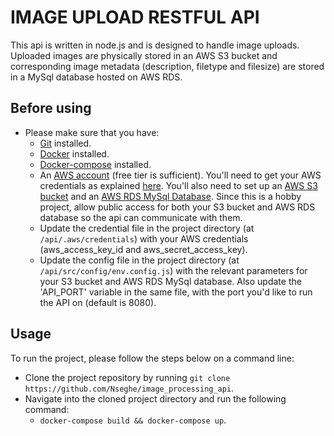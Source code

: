# IMAGE UPLOAD RESTFUL API

This api is written in node.js and is designed to handle image uploads. Uploaded images are physically stored in an AWS S3 bucket and corresponding image metadata (description, filetype and filesize) are stored in a MySql database hosted on AWS RDS.

## Before using

- Please make sure that you have:
  - [Git](https://git-scm.com/downloads) installed.
  - [Docker](https://docs.docker.com/get-docker/) installed.
  - [Docker-compose](https://docs.docker.com/compose/install/) installed.
  - An [AWS account](https://aws.amazon.com/free/?all-free-tier.sort-by=item.additionalFields.SortRank&all-free-tier.sort-order=asc) (free tier is sufficient). You'll need to get your AWS credentials as explained [here](https://docs.aws.amazon.com/sdk-for-javascript/v2/developer-guide/getting-your-credentials.html). You'll also need to set up an [AWS S3 bucket](https://aws.amazon.com/s3/) and an [AWS RDS MySql Database](https://aws.amazon.com/rds/mysql/). Since this is a hobby project, allow public access for both your S3 bucket and AWS RDS database so the api can communicate with them.
  - Update the credential file in the project directory (at ```/api/.aws/credentials```) with your AWS credentials (aws_access_key_id and aws_secret_access_key).
  - Update the config file in the project directory (at ```/api/src/config/env.config.js```) with the relevant parameters for your S3 bucket and AWS RDS MySql database. Also update the 'API_PORT' variable in the same file, with the port you'd like to run the API on (default is 8080).

## Usage

To run the project, please follow the steps below on a command line:
 - Clone the project repository by running ```git clone https://github.com/Nseghe/image_processing_api```.
 - Navigate into the cloned project directory and run the following command:
    - ```docker-compose build && docker-compose up```.